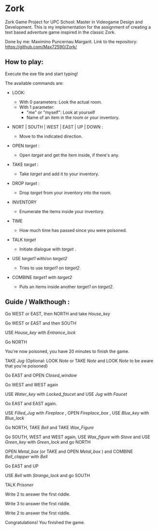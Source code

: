 # Zork
Zork Game Project for UPC School: Master in Videogame Design and Development.
This is my implementation for the assignment of creating a text based adventure
game inspired in the classic Zork.

Done by me: Maximino Puncernau Margarit.
Link to the repository: https://github.com/Max72590/Zork/

## How to play:

Execute the exe file and start typing!

The available commands are:

* LOOK: 
  * With 0 parameters: Look the actual room.
  * With 1 parameter:
    * "me" or "myself": Look at yourself
    * Name of an item in the room or your inventory.   
    
* NORT | SOUTH | WEST | EAST | UP | DOWN :
  * Move to the indicated direction.
  
* OPEN _target_ :
  * Open _target_ and get the item inside, if there's any.
  
* TAKE _target_ :
  * Take _target_ and add it to your inventory.
  
* DROP _target_ :
  * Drop _target_ from your inventory into the room.
  
* INVENTORY
  * Enumerate the items inside your inventory.
  
* TIME
  * How much time has passed since you were poisoned.
  
* TALK _target_
  * Initiate dialogue with _target_ .
  
* USE _target1_ with/on _target2_
  * Tries to use _target1_ on _target2_.

* COMBINE _target1_ with _target2_
  * Puts an items inside another _target1_ on _target2_.
  
## Guide / Walkthough :

Go WEST or EAST, then NORTH and take _House_key_ 

Go WEST or EAST and then SOUTH 

USE _House_key_ with _Entrance_lock_

Go NORTH

You're now poisoned, you have 20 minutes to finish the game.

TAKE _Jug_ (Optional: LOOK _Note_ or TAKE _Note_ and LOOK _Note_ to be aware that you're poisoned)

Go EAST and OPEN _Closed_window_

Go WEST and WEST again

USE _Water_key_ with _Locked_faucet_ and USE _Jug_ with _Faucet_

Go EAST and EAST again.

USE _Filled_Jug_ with _Fireplace_ , OPEN _Fireplace_box_ , USE _Blue_key_ with _Blue_lock_

Go NORTH, TAKE _Bell_ and TAKE _Wax_Figure_

Go SOUTH, WEST and WEST again, USE _Wax_figure_ with _Stove_ and USE _Green_key_ with _Green_lock_ and go NORTH

OPEN _Metal_box_ (or TAKE and OPEN _Metal_box_ ) and COMBINE _Bell_clapper_ with _Bell_

Go EAST and UP

USE _Bell_ with _Strange_lock_ and go SOUTH

TALK _Prisoner_

Write 2 to answer the first riddle.

Write 3 to answer the first riddle.

Write 2 to answer the first riddle.

Congratulations! You finished the game.
